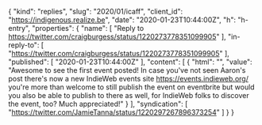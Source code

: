 {
  "kind": "replies",
  "slug": "2020/01/icaff",
  "client_id": "https://indigenous.realize.be",
  "date": "2020-01-23T10:44:00Z",
  "h": "h-entry",
  "properties": {
    "name": [
      "Reply to https://twitter.com/craigburgess/status/1220273778351099905"
    ],
    "in-reply-to": [
      "https://twitter.com/craigburgess/status/1220273778351099905"
    ],
    "published": [
      "2020-01-23T10:44:00Z"
    ],
    "content": [
      {
        "html": "",
        "value": "Awesome to see the first event posted! In case you've not seen Aaron's post there's now a new IndieWeb events site https://events.indieweb.org/ you're more than welcome to still publish the event on eventbrite but would you also be able to publish to there as well, for IndieWeb folks to discover the event, too? Much appreciated!"
      }
    ],
    "syndication": [
      "https://twitter.com/JamieTanna/status/1220297267896373254"
    ]
  }
}

